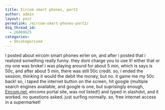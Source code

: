 ```yaml
---
title: Eircom smart phones, part2
author: admin
layout: post
permalink: /eircom-smart-phones-part2/
dsq_thread_id:
  - 26009625
categories:
  - Uncategorized
---
```

I posted about eircom smart phones eirler on, and after i posted that i realized something really funny. they dont charge you to use it! either that or my one was broke! i was playing around for about 5 min, which is says is 50c, and after about 5 min, there was still 50c credit. so, i ended the session, thinking it would the debit the money, but no. it game me my 50c back! so, i taped the internet button on the screen, hit google (multiple search engines available, and google is one, but suprisingly enough, [Eircom.net][1], eircoms portal site, was not listed!) and typed in slashdot, and it worked. no questions asked. just surfing normally. so, free internet access in a supermarket!

 [1]: http://www.eircom.net